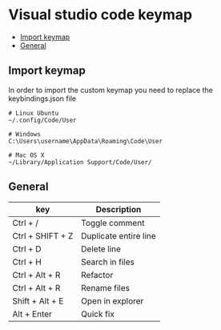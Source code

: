 # Visual studio code keymap

* [Import keymap](#Import-keymap)
* [General](#General)

## Import keymap

In order to import the custom keymap you need to replace the keybindings.json file

```text
# Linux Ubuntu
~/.config/Code/User

# Windows
C:\Users\username\AppData\Roaming\Code\User

# Mac OS X
~/Library/Application Support/Code/User/
```

## General

| key               | Description                |
| ----------------- | -------------------------- |
| Ctrl + /          | Toggle comment             |
| Ctrl + SHIFT + Z  | Duplicate entire line      |
| Ctrl + D          | Delete line                |
| Ctrl + H          | Search in files            |
| Ctrl + Alt + R    | Refactor                   |
| Ctrl + Alt + R    | Rename files               |
| Shift + Alt + E   | Open in explorer           |
| Alt + Enter       | Quick fix                  |
